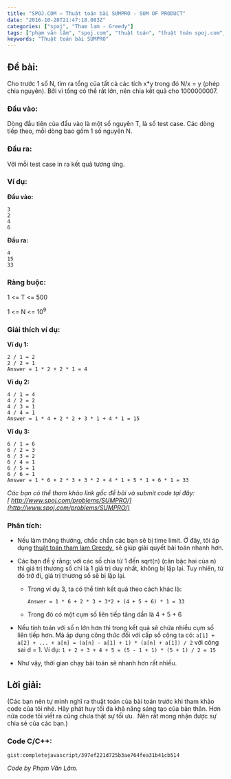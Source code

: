 ```yaml
---
title: "SPOJ.COM – Thuật toán bài SUMPRO - SUM OF PRODUCT"
date: "2016-10-28T21:47:18.083Z"
categories: ["spoj", "Tham lam - Greedy"]
tags: ["phạm văn lâm", "spoj.com", "thuật toán", "thuật toán spoj.com", "tham lam greedy"]
keywords: "Thuật toán bài SUMPRO"
---
```


## Đề bài:

Cho trước 1 số N, tìm ra tổng của tất cả các tích x*y trong đó N/x = y (phép chia nguyên). Bởi vì tổng có thể rất lớn, nên chia kết quả cho 1000000007.

### Đầu vào:

Dòng đầu tiên của đầu vào là một số nguyên T, là số test case. Các dòng tiếp theo, mỗi dòng bao gồm 1 số nguyên N.

### Đầu ra:

Với mỗi test case in ra kết quả tương ứng.

### Ví dụ:

**Đầu vào:**

```
3
2
4
6
```

**Đầu ra:**

```
4
15
33
```

### Ràng buộc:

1 <= T <= 500 

1 <= N <= 10<sup>9</sup>

### **Giải thích ví dụ:**

**Ví dụ 1:**

```
2 / 1 = 2
2 / 2 = 1
Answer = 1 * 2 + 2 * 1 = 4
```

**Ví dụ 2:**

```
4 / 1 = 4
4 / 2 = 2
4 / 3 = 1
4 / 4 = 1
Answer = 1 * 4 + 2 * 2 + 3 * 1 + 4 * 1 = 15
```

**Ví dụ 3:**

```
6 / 1 = 6
6 / 2 = 3
6 / 3 = 2
6 / 4 = 1
6 / 5 = 1
6 / 6 = 1
Answer = 1 * 6 + 2 * 3 + 3 * 2 + 4 * 1 + 5 * 1 + 6 * 1 = 33
```

_Các bạn có thể tham khảo link gốc đề bài và submit code tại đây: [ http://www.spoj.com/problems/SUMPRO/](http://www.spoj.com/problems/SUMPRO/)_

### Phân tích:

  * Nếu làm thông thường, chắc chắn các bạn sẽ bị time limit. Ở đây, tôi áp dụng [thuật toán tham lam Greedy,](/category/tham-lam-greedy/) sẽ giúp giải quyết bài toán nhanh hơn. 
  
  * Các bạn để ý rằng: với các số chia từ 1 đến sqrt(n) (căn bậc hai của n) thì giá trị thương số chỉ là 1 giá trị duy nhất, không bị lặp lại. Tuy nhiên, từ đó trở đi, giá trị thương số sẽ bị lặp lại. 
    * Trong ví dụ 3, ta có thể tính kết quả theo cách khác là: 
  
      ```
      Answer = 1 * 6 + 2 * 3 + 3*2 + (4 + 5 + 6) * 1 = 33
      ```
    
    * Trong đó có một cụm số liên tiếp tăng dần là 4 + 5 + 6
    
  * Nếu tính toán với số n lớn hơn thì trong kết quả sẽ chứa nhiều cụm số liên tiếp hơn. Mà áp dụng công thức đối với cấp số cộng ta có: ```a[1] + a[2] + ... + a[n] = (a[n] - a[1] + 1) * (a[n] + a[1]) / 2``` với công sai d = 1. Ví dụ: ```1 + 2 + 3 + 4 + 5 = (5 - 1 + 1) * (5 + 1) / 2 = 15```
  
  * Như vậy, thời gian chạy bài toán sẽ nhanh hơn rất nhiều.

## Lời giải:

(Các bạn nên tự mình nghĩ ra thuật toán của bài toán trước khi tham khảo code của tôi nhé. Hãy phát huy tối đa khả năng sáng tạo của bản thân. Hơn nữa code tôi viết ra cũng chưa thật sự tối ưu.  Nên rất mong nhận được sự chia sẻ của các bạn.)

### Code C/C++:

`gist:completejavascript/397ef221d725b3ae764fea31b41cb514`

_Code by Phạm Văn Lâm._